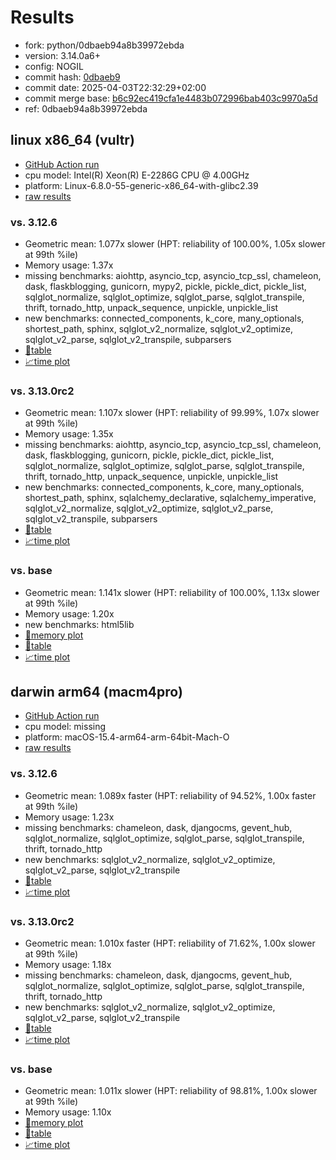# Results

- fork: python/0dbaeb94a8b39972ebda
- version: 3.14.0a6+
- config: NOGIL
- commit hash: [0dbaeb9](https://github.com/python/cpython/commit/0dbaeb9)
- commit date: 2025-04-03T22:32:29+02:00
- commit merge base: [b6c92ec419cfa1e4483b072996bab403c9970a5d](https://github.com/python/cpython/commit/b6c92ec419cfa1e4483b072996bab403c9970a5d)
- ref: 0dbaeb94a8b39972ebda

## linux x86_64 (vultr)

- [GitHub Action run](https://github.com/facebookexperimental/free-threading-benchmarking/actions/runs/14255350648)
- cpu model: Intel(R) Xeon(R) E-2286G CPU @ 4.00GHz
- platform: Linux-6.8.0-55-generic-x86_64-with-glibc2.39
- [raw results](bm-20250403-vultr-x86_64-python-0dbaeb94a8b39972ebda-3.14.0a6%2B-0dbaeb9.json)

### vs. 3.12.6

- Geometric mean: 1.077x slower (HPT: reliability of 100.00%, 1.05x slower at 99th %ile)
- Memory usage: 1.37x
- missing benchmarks: aiohttp, asyncio_tcp, asyncio_tcp_ssl, chameleon, dask, flaskblogging, gunicorn, mypy2, pickle, pickle_dict, pickle_list, sqlglot_normalize, sqlglot_optimize, sqlglot_parse, sqlglot_transpile, thrift, tornado_http, unpack_sequence, unpickle, unpickle_list
- new benchmarks: connected_components, k_core, many_optionals, shortest_path, sphinx, sqlglot_v2_normalize, sqlglot_v2_optimize, sqlglot_v2_parse, sqlglot_v2_transpile, subparsers
- [📄table](bm-20250403-vultr-x86_64-python-0dbaeb94a8b39972ebda-3.14.0a6%2B-0dbaeb9-vs-3.12.6.md)
- [📈time plot](bm-20250403-vultr-x86_64-python-0dbaeb94a8b39972ebda-3.14.0a6%2B-0dbaeb9-vs-3.12.6.svg)

### vs. 3.13.0rc2

- Geometric mean: 1.107x slower (HPT: reliability of 99.99%, 1.07x slower at 99th %ile)
- Memory usage: 1.35x
- missing benchmarks: aiohttp, asyncio_tcp, asyncio_tcp_ssl, chameleon, dask, flaskblogging, gunicorn, pickle, pickle_dict, pickle_list, sqlglot_normalize, sqlglot_optimize, sqlglot_parse, sqlglot_transpile, thrift, tornado_http, unpack_sequence, unpickle, unpickle_list
- new benchmarks: connected_components, k_core, many_optionals, shortest_path, sphinx, sqlalchemy_declarative, sqlalchemy_imperative, sqlglot_v2_normalize, sqlglot_v2_optimize, sqlglot_v2_parse, sqlglot_v2_transpile, subparsers
- [📄table](bm-20250403-vultr-x86_64-python-0dbaeb94a8b39972ebda-3.14.0a6%2B-0dbaeb9-vs-3.13.0rc2.md)
- [📈time plot](bm-20250403-vultr-x86_64-python-0dbaeb94a8b39972ebda-3.14.0a6%2B-0dbaeb9-vs-3.13.0rc2.svg)

### vs. base

- Geometric mean: 1.141x slower (HPT: reliability of 100.00%, 1.13x slower at 99th %ile)
- Memory usage: 1.20x
- new benchmarks: html5lib
- [🧠memory plot](bm-20250403-vultr-x86_64-python-0dbaeb94a8b39972ebda-3.14.0a6%2B-0dbaeb9-vs-base-mem.svg)
- [📄table](bm-20250403-vultr-x86_64-python-0dbaeb94a8b39972ebda-3.14.0a6%2B-0dbaeb9-vs-base.md)
- [📈time plot](bm-20250403-vultr-x86_64-python-0dbaeb94a8b39972ebda-3.14.0a6%2B-0dbaeb9-vs-base.svg)

## darwin arm64 (macm4pro)

- [GitHub Action run](https://github.com/facebookexperimental/free-threading-benchmarking/actions/runs/14255350648)
- cpu model: missing
- platform: macOS-15.4-arm64-arm-64bit-Mach-O
- [raw results](bm-20250403-macm4pro-arm64-python-0dbaeb94a8b39972ebda-3.14.0a6%2B-0dbaeb9.json)

### vs. 3.12.6

- Geometric mean: 1.089x faster (HPT: reliability of 94.52%, 1.00x faster at 99th %ile)
- Memory usage: 1.23x
- missing benchmarks: chameleon, dask, djangocms, gevent_hub, sqlglot_normalize, sqlglot_optimize, sqlglot_parse, sqlglot_transpile, thrift, tornado_http
- new benchmarks: sqlglot_v2_normalize, sqlglot_v2_optimize, sqlglot_v2_parse, sqlglot_v2_transpile
- [📄table](bm-20250403-macm4pro-arm64-python-0dbaeb94a8b39972ebda-3.14.0a6%2B-0dbaeb9-vs-3.12.6.md)
- [📈time plot](bm-20250403-macm4pro-arm64-python-0dbaeb94a8b39972ebda-3.14.0a6%2B-0dbaeb9-vs-3.12.6.svg)

### vs. 3.13.0rc2

- Geometric mean: 1.010x faster (HPT: reliability of 71.62%, 1.00x slower at 99th %ile)
- Memory usage: 1.18x
- missing benchmarks: chameleon, dask, djangocms, gevent_hub, sqlglot_normalize, sqlglot_optimize, sqlglot_parse, sqlglot_transpile, thrift, tornado_http
- new benchmarks: sqlglot_v2_normalize, sqlglot_v2_optimize, sqlglot_v2_parse, sqlglot_v2_transpile
- [📄table](bm-20250403-macm4pro-arm64-python-0dbaeb94a8b39972ebda-3.14.0a6%2B-0dbaeb9-vs-3.13.0rc2.md)
- [📈time plot](bm-20250403-macm4pro-arm64-python-0dbaeb94a8b39972ebda-3.14.0a6%2B-0dbaeb9-vs-3.13.0rc2.svg)

### vs. base

- Geometric mean: 1.011x slower (HPT: reliability of 98.81%, 1.00x slower at 99th %ile)
- Memory usage: 1.10x
- [🧠memory plot](bm-20250403-macm4pro-arm64-python-0dbaeb94a8b39972ebda-3.14.0a6%2B-0dbaeb9-vs-base-mem.svg)
- [📄table](bm-20250403-macm4pro-arm64-python-0dbaeb94a8b39972ebda-3.14.0a6%2B-0dbaeb9-vs-base.md)
- [📈time plot](bm-20250403-macm4pro-arm64-python-0dbaeb94a8b39972ebda-3.14.0a6%2B-0dbaeb9-vs-base.svg)

